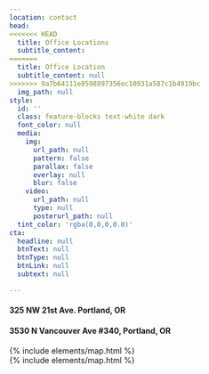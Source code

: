 ```yaml
---
location: contact
head:
<<<<<<< HEAD
  title: Office Locations
  subtitle_content:
=======
  title: Office Location
  subtitle_content: null
>>>>>>> 9a7b64111e8598897356ec10931a587c1b4919bc
  img_path: null
style:
  id: ''
  class: feature-blocks text-white dark
  font_color: null
  media:
    img:
      url_path: null
      pattern: false
      parallax: false
      overlay: null
      blur: false
    video:
      url_path: null
      type: null
      posterurl_path: null
  tint_color: 'rgba(0,0,0,0.0)'
cta:
  headline: null
  btnText: null
  btnType: null
  btnLink: null
  subtext: null

---
```

<div class="d-flex align-items-center row">
<div class="col-12"><!-- <p>My current openings for 50 minute sessions are on Mondays and Fridays.</p>
<p>I am available for phone consultations other days of the week.</p> -->
<h4 class="text-center">325 NW 21st Ave. Portland, OR</h4>
<h4 class="text-center">3530 N Vancouver Ave #340, Portland, OR</h4>
</div>
<div class="col-md-8 offset-md-2">
{% include elements/map.html %}
</div>
<div class="col-md-8 offset-md-2">{% include elements/map.html %}</div>
</div>
